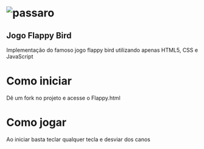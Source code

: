 # ![passaro](https://user-images.githubusercontent.com/39472541/168447506-9a179069-c82c-4094-b670-4aef3a8a64d8.png)
<h2>Jogo Flappy Bird</h2>
Implementação do famoso jogo flappy bird utilizando apenas HTML5, CSS e JavaScript 


<h1>Como iniciar</h1>
Dê um fork no projeto e acesse o Flappy.html


<h1>Como jogar</h1>
Ao iniciar basta teclar qualquer tecla e desviar dos canos
